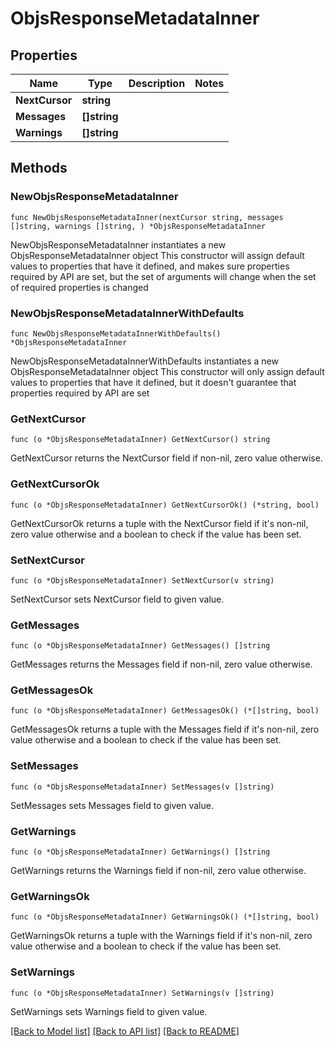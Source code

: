 # ObjsResponseMetadataInner

## Properties

Name | Type | Description | Notes
------------ | ------------- | ------------- | -------------
**NextCursor** | **string** |  | 
**Messages** | **[]string** |  | 
**Warnings** | **[]string** |  | 

## Methods

### NewObjsResponseMetadataInner

`func NewObjsResponseMetadataInner(nextCursor string, messages []string, warnings []string, ) *ObjsResponseMetadataInner`

NewObjsResponseMetadataInner instantiates a new ObjsResponseMetadataInner object
This constructor will assign default values to properties that have it defined,
and makes sure properties required by API are set, but the set of arguments
will change when the set of required properties is changed

### NewObjsResponseMetadataInnerWithDefaults

`func NewObjsResponseMetadataInnerWithDefaults() *ObjsResponseMetadataInner`

NewObjsResponseMetadataInnerWithDefaults instantiates a new ObjsResponseMetadataInner object
This constructor will only assign default values to properties that have it defined,
but it doesn't guarantee that properties required by API are set

### GetNextCursor

`func (o *ObjsResponseMetadataInner) GetNextCursor() string`

GetNextCursor returns the NextCursor field if non-nil, zero value otherwise.

### GetNextCursorOk

`func (o *ObjsResponseMetadataInner) GetNextCursorOk() (*string, bool)`

GetNextCursorOk returns a tuple with the NextCursor field if it's non-nil, zero value otherwise
and a boolean to check if the value has been set.

### SetNextCursor

`func (o *ObjsResponseMetadataInner) SetNextCursor(v string)`

SetNextCursor sets NextCursor field to given value.


### GetMessages

`func (o *ObjsResponseMetadataInner) GetMessages() []string`

GetMessages returns the Messages field if non-nil, zero value otherwise.

### GetMessagesOk

`func (o *ObjsResponseMetadataInner) GetMessagesOk() (*[]string, bool)`

GetMessagesOk returns a tuple with the Messages field if it's non-nil, zero value otherwise
and a boolean to check if the value has been set.

### SetMessages

`func (o *ObjsResponseMetadataInner) SetMessages(v []string)`

SetMessages sets Messages field to given value.


### GetWarnings

`func (o *ObjsResponseMetadataInner) GetWarnings() []string`

GetWarnings returns the Warnings field if non-nil, zero value otherwise.

### GetWarningsOk

`func (o *ObjsResponseMetadataInner) GetWarningsOk() (*[]string, bool)`

GetWarningsOk returns a tuple with the Warnings field if it's non-nil, zero value otherwise
and a boolean to check if the value has been set.

### SetWarnings

`func (o *ObjsResponseMetadataInner) SetWarnings(v []string)`

SetWarnings sets Warnings field to given value.



[[Back to Model list]](../README.md#documentation-for-models) [[Back to API list]](../README.md#documentation-for-api-endpoints) [[Back to README]](../README.md)


